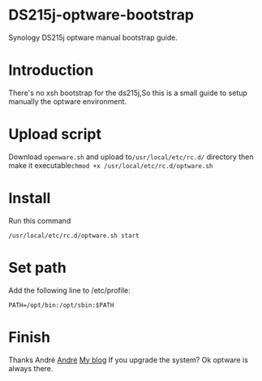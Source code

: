 # DS215j-optware-bootstrap
Synology DS215j optware manual bootstrap guide.
# Introduction
There's no xsh bootstrap for the ds215j,So this is a small guide to setup manually the optware environment. 
# Upload script
Download ```openware.sh``` and upload to```/usr/local/etc/rc.d/``` directory 
then  make it executable```chmod +x /usr/local/etc/rc.d/optware.sh```
# Install
Run this command
```
/usr/local/etc/rc.d/optware.sh start
```
# Set path
Add the following line to /etc/profile:
```
PATH=/opt/bin:/opt/sbin:$PATH
```
# Finish
Thanks André [André](http://freshest.me/bootstrap-ds215j/)
[My blog](blog.marixs.com)
If you upgrade the system?  Ok optware is always there.
